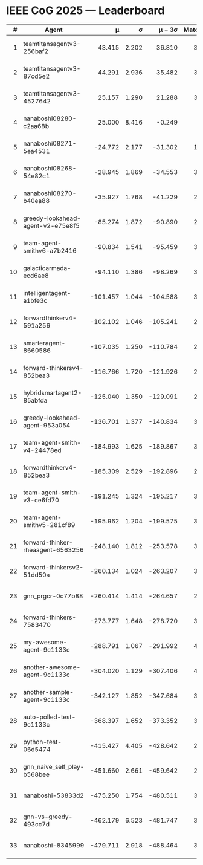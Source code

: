 # IEEE CoG 2025 — Leaderboard

| # | Agent | μ | σ | μ − 3σ | Matches | Updated |
|---:|---|---:|---:|---:|---:|---|
| 1 | teamtitansagentv3-256baf2 | 43.415 | 2.202 | 36.810 | 3656 | 2025-08-28 02:23 |
| 2 | teamtitansagentv3-87cd5e2 | 44.291 | 2.936 | 35.482 | 3500 | 2025-08-28 02:23 |
| 3 | teamtitansagentv3-4527642 | 25.157 | 1.290 | 21.288 | 3636 | 2025-08-28 02:23 |
| 4 | nanaboshi08280-c2aa68b | 25.000 | 8.416 | -0.249 | 200 | 2025-08-28 02:23 |
| 5 | nanaboshi08271-5ea4531 | -24.772 | 2.177 | -31.302 | 1900 | 2025-08-28 02:23 |
| 6 | nanaboshi08268-54e82c1 | -28.945 | 1.869 | -34.553 | 3218 | 2025-08-28 02:23 |
| 7 | nanaboshi08270-b40ea88 | -35.927 | 1.768 | -41.229 | 2358 | 2025-08-28 02:23 |
| 8 | greedy-lookahead-agent-v2-e75e8f5 | -85.274 | 1.872 | -90.890 | 2806 | 2025-08-28 02:23 |
| 9 | team-agent-smithv6-a7b2416 | -90.834 | 1.541 | -95.459 | 3780 | 2025-08-28 02:23 |
| 10 | galacticarmada-ecd6ae8 | -94.110 | 1.386 | -98.269 | 3140 | 2025-08-28 02:23 |
| 11 | intelligentagent-a1bfe3c | -101.457 | 1.044 | -104.588 | 3229 | 2025-08-28 02:23 |
| 12 | forwardthinkerv4-591a256 | -102.102 | 1.046 | -105.241 | 2951 | 2025-08-28 02:23 |
| 13 | smarteragent-8660586 | -107.035 | 1.250 | -110.784 | 2958 | 2025-08-28 02:23 |
| 14 | forward-thinkersv4-852bea3 | -116.766 | 1.720 | -121.926 | 2930 | 2025-08-28 02:23 |
| 15 | hybridsmartagent2-85abfda | -125.040 | 1.350 | -129.091 | 2989 | 2025-08-28 02:23 |
| 16 | greedy-lookahead-agent-953a054 | -136.701 | 1.377 | -140.834 | 3386 | 2025-08-28 02:23 |
| 17 | team-agent-smith-v4-24478ed | -184.993 | 1.625 | -189.867 | 3454 | 2025-08-28 02:23 |
| 18 | forwardthinkerv4-852bea3 | -185.309 | 2.529 | -192.896 | 2605 | 2025-08-28 02:23 |
| 19 | team-agent-smith-v3-ce6fd70 | -191.245 | 1.324 | -195.217 | 3714 | 2025-08-28 02:23 |
| 20 | team-agent-smithv5-281cf89 | -195.962 | 1.204 | -199.575 | 3680 | 2025-08-28 02:23 |
| 21 | forward-thinker-rheaagent-6563256 | -248.140 | 1.812 | -253.578 | 3762 | 2025-08-28 02:23 |
| 22 | forward-thinkersv2-51dd50a | -260.134 | 1.024 | -263.207 | 3842 | 2025-08-28 02:23 |
| 23 | gnn_prgcr-0c77b88 | -260.414 | 1.414 | -264.657 | 2960 | 2025-08-28 02:23 |
| 24 | forward-thinkers-7583470 | -273.777 | 1.648 | -278.720 | 3520 | 2025-08-28 02:23 |
| 25 | my-awesome-agent-9c1133c | -288.791 | 1.067 | -291.992 | 4440 | 2025-08-28 02:23 |
| 26 | another-awesome-agent-9c1133c | -304.020 | 1.129 | -307.406 | 4020 | 2025-08-28 02:23 |
| 27 | another-sample-agent-9c1133c | -342.127 | 1.852 | -347.684 | 3680 | 2025-08-28 02:23 |
| 28 | auto-polled-test-9c1133c | -368.397 | 1.652 | -373.352 | 3180 | 2025-08-28 02:23 |
| 29 | python-test-06d5474 | -415.427 | 4.405 | -428.642 | 2970 | 2025-08-28 02:23 |
| 30 | gnn_naive_self_play-b568bee | -451.660 | 2.661 | -459.642 | 2620 | 2025-08-28 02:23 |
| 31 | nanaboshi-53833d2 | -475.250 | 1.754 | -480.511 | 3120 | 2025-08-28 02:23 |
| 32 | gnn-vs-greedy-493cc7d | -462.179 | 6.523 | -481.747 | 3240 | 2025-08-28 02:23 |
| 33 | nanaboshi-8345999 | -479.711 | 2.918 | -488.464 | 3290 | 2025-08-28 02:23 |
